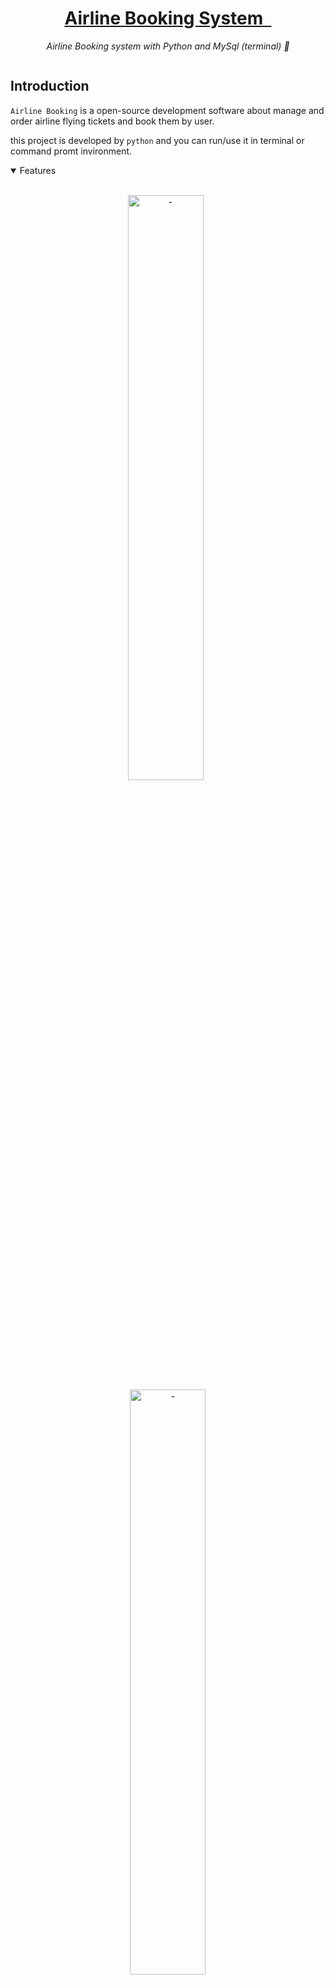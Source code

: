 <h1 align="center">
    <a href=""> Airline Booking System
    <img src="">
    </a>
    <a href="">
    <img src="">
    </a>
</h1>

<p align="center">
  <i align="center">
    Airline Booking system with Python and MySql (terminal) 🚀</i>
</p>

<p align="center">
    <img src="" alt=""/>
</p>

## Introduction

`Airline Booking` is a open-source development software about manage and order airline flying tickets and book them by user.

this project is developed by `python`  and you can run/use it in terminal or command promt invironment.


<details open>
<summary>
 Features
</summary> <br />

<p align="center">
    <img width="49%" src="" alt="-"/>
&nbsp;
    <img width="49%" src="" alt="-"/>
</p>

<p align="center">
    <img width="49%" src="" alt="-"/>
&nbsp;
    <img width="49%" src="" alt="-"/>
</p> 
    
<p align="center">
    <img width="49%" src="" alt="-"/>
&nbsp;
    <img width="49%" src="" alt="-"/>
</p>
    
</details>

## Usage 

To get started with Airline-Booking, first open your database and then Create a database named `airlines_booking`  before running the program.

> **Note**
> There is a flight example profile table with two types( text files and SQL) in TABLE folder. Select one of each file and then import it into the database. (just for working test) 

After registerin, the program Creates a table called `customers` by itself.

## Development

Befor you started to run a program completely you must install some libraries.

<details open>
<summary>
Pre-requisites
</summary> <br />
To be able to start development on Airline-Booking, make sure that you have the following prerequisties installed:

###

- python
- msql.connector
- csv

</details>

<details open>
<summary>
Running Airline-booking 
</summary> <br />



1. Clone the repository:
```shell
git clone https://github.com/Amirhoseindzh/Airline-Booking.git
```

The development environment should now be set up.
</details>



## Running Tests

Small summary of the kind of testing that exists in this repository 

### Unit Tests

Here is how you run unit tests :-P 

```
Yes, more commands, this is the real deal now
```

### Integration Tests

Here is how you run unit tests :-P 

```
Yes, more commands, this is the real deal now
```



## Resources

- **[YouTube](https://www.youtube.com/)** for guides.

<a name="contributing_anchor"></a>
## Contributing

Airline-booking is an open-source project. I committed to a fully transparent development process and highly appreciate any contributions. Whether you are helping me fix bugs, proposing new features, improving my documentation or spreading the word - we would love to have you as a part of the Airline-booking community. 

- Bug Report: If you see an error message or encounter an issue while using Amplication, please create a [bug report](https://github.com/Amirhoseindzh/Airline-Booking/issues/2#issue-2271571036).


## License

A large part of this project is licensed under the [Apache 2.0](./LICENSE) license. 
